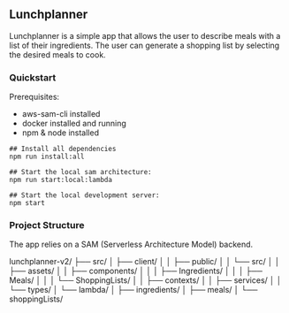 ## Lunchplanner

Lunchplanner is a simple app that allows the user to describe meals with a list of their ingredients. The user can generate a shopping list by selecting the desired meals to cook. 

### Quickstart

Prerequisites: 
- aws-sam-cli installed
- docker installed and running
- npm & node installed

```
## Install all dependencies
npm run install:all

## Start the local sam architecture:
npm run start:local:lambda

## Start the local development server:
npm start
```

### Project Structure

The app relies on a SAM (Serverless Architecture Model) backend. 

lunchplanner-v2/
├── src/
│   ├── client/
│   │   ├── public/
│   │   └── src/
│   │       ├── assets/
│   │       ├── components/
│   │       │   ├── Ingredients/
│   │       │   ├── Meals/
│   │       │   └── ShoppingLists/
│   │       ├── contexts/
│   │       ├── services/
│   │       └── types/
│   └── lambda/
│       ├── ingredients/
│       ├── meals/
│       └── shoppingLists/
